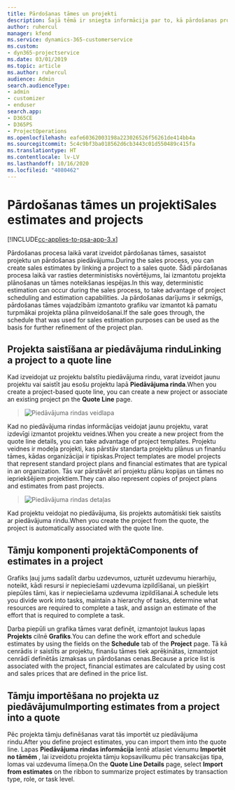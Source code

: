 ```yaml
---
title: Pārdošanas tāmes un projekti
description: Šajā tēmā ir sniegta informācija par to, kā pārdošanas procesā izdevīgi izmantot plānošanu un tāmes.
author: ruhercul
manager: kfend
ms.service: dynamics-365-customerservice
ms.custom:
- dyn365-projectservice
ms.date: 03/01/2019
ms.topic: article
ms.author: ruhercul
audience: Admin
search.audienceType:
- admin
- customizer
- enduser
search.app:
- D365CE
- D365PS
- ProjectOperations
ms.openlocfilehash: eafe60362003198a223026526f56261de414bb4a
ms.sourcegitcommit: 5c4c9bf3ba018562d6cb3443c01d550489c415fa
ms.translationtype: HT
ms.contentlocale: lv-LV
ms.lasthandoff: 10/16/2020
ms.locfileid: "4080462"
---
```

# <a name="sales-estimates-and-projects"></a><span data-ttu-id="f5c02-103">Pārdošanas tāmes un projekti</span><span class="sxs-lookup"><span data-stu-id="f5c02-103">Sales estimates and projects</span></span>

[!INCLUDE[cc-applies-to-psa-app-3.x](../includes/cc-applies-to-psa-app-3x.md)]

<span data-ttu-id="f5c02-104">Pārdošanas procesa laikā varat izveidot pārdošanas tāmes, sasaistot projektu un pārdošanas piedāvājumu.</span><span class="sxs-lookup"><span data-stu-id="f5c02-104">During the sales process, you can create sales estimates by linking a project to a sales quote.</span></span> <span data-ttu-id="f5c02-105">Šādi pārdošanas procesa laikā var rasties deterministisks novērtējums, lai izmantotu projekta plānošanas un tāmes noteikšanas iespējas.</span><span class="sxs-lookup"><span data-stu-id="f5c02-105">In this way, deterministic estimation can occur during the sales process, to take advantage of project scheduling and estimation capabilities.</span></span> <span data-ttu-id="f5c02-106">Ja pārdošanas darījums ir sekmīgs, pārdošanas tāmes vajadzībām izmantoto grafiku var izmantot kā pamatu turpmākai projekta plāna pilnveidošanai.</span><span class="sxs-lookup"><span data-stu-id="f5c02-106">If the sale goes through, the schedule that was used for sales estimation purposes can be used as the basis for further refinement of the project plan.</span></span>

## <a name="linking-a-project-to-a-quote-line"></a><span data-ttu-id="f5c02-107">Projekta saistīšana ar piedāvājuma rindu</span><span class="sxs-lookup"><span data-stu-id="f5c02-107">Linking a project to a quote line</span></span>

<span data-ttu-id="f5c02-108">Kad izveidojat uz projektu balstītu piedāvājuma rindu, varat izveidot jaunu projektu vai saistīt jau esošu projektu lapā **Piedāvājuma rinda**.</span><span class="sxs-lookup"><span data-stu-id="f5c02-108">When you create a project-based quote line, you can create a new project or associate an existing project pn the **Quote Line** page.</span></span> 

> ![Piedāvājuma rindas veidlapa](media/project-8.png)
 
<span data-ttu-id="f5c02-110">Kad no piedāvājuma rindas informācijas veidojat jaunu projektu, varat izdevīgi izmantot projektu veidnes.</span><span class="sxs-lookup"><span data-stu-id="f5c02-110">When you create a new project from the quote line details, you can take advantage of project templates.</span></span> <span data-ttu-id="f5c02-111">Projektu veidnes ir modeļa projekti, kas pārstāv standarta projektu plānus un finanšu tāmes, kādas organizācijai ir tipiskas.</span><span class="sxs-lookup"><span data-stu-id="f5c02-111">Project templates are model projects that represent standard project plans and financial estimates that are typical in an organization.</span></span> <span data-ttu-id="f5c02-112">Tās var pārstāvēt arī projektu plānu kopijas un tāmes no iepriekšējiem projektiem.</span><span class="sxs-lookup"><span data-stu-id="f5c02-112">They can also represent copies of project plans and estimates from past projects.</span></span>

> ![Piedāvājuma rindas detaļas](media/project-9.png)
  
<span data-ttu-id="f5c02-114">Kad projektu veidojat no piedāvājuma, šis projekts automātiski tiek saistīts ar piedāvājuma rindu.</span><span class="sxs-lookup"><span data-stu-id="f5c02-114">When you create the project from the quote, the project is automatically associated with the quote line.</span></span>

## <a name="components-of-estimates-in-a-project"></a><span data-ttu-id="f5c02-115">Tāmju komponenti projektā</span><span class="sxs-lookup"><span data-stu-id="f5c02-115">Components of estimates in a project</span></span>

<span data-ttu-id="f5c02-116">Grafiks ļauj jums sadalīt darbu uzdevumos, uzturēt uzdevumu hierarhiju, noteikt, kādi resursi ir nepieciešami uzdevuma izpildīšanai, un piešķirt piepūles tāmi, kas ir nepieciešama uzdevuma izpildīšanai.</span><span class="sxs-lookup"><span data-stu-id="f5c02-116">A schedule lets you divide work into tasks, maintain a hierarchy of tasks, determine what resources are required to complete a task, and assign an estimate of the effort that is required to complete a task.</span></span>

<span data-ttu-id="f5c02-117">Darba piepūli un grafika tāmes varat definēt, izmantojot laukus lapas **Projekts** cilnē **Grafiks**.</span><span class="sxs-lookup"><span data-stu-id="f5c02-117">You can define the work effort and schedule estimates by using the fields on the **Schedule** tab of the **Project** page.</span></span> <span data-ttu-id="f5c02-118">Tā kā cenrādis ir saistīts ar projektu, finanšu tāmes tiek aprēķinātas, izmantojot cenrādī definētās izmaksas un pārdošanas cenas.</span><span class="sxs-lookup"><span data-stu-id="f5c02-118">Because a price list is associated with the project, financial estimates are calculated by using cost and sales prices that are defined in the price list.</span></span>

## <a name="importing-estimates-from-a-project-into-a-quote"></a><span data-ttu-id="f5c02-119">Tāmju importēšana no projekta uz piedāvājumu</span><span class="sxs-lookup"><span data-stu-id="f5c02-119">Importing estimates from a project into a quote</span></span>

<span data-ttu-id="f5c02-120">Pēc projekta tāmju definēšanas varat tās importēt uz piedāvājuma rindu.</span><span class="sxs-lookup"><span data-stu-id="f5c02-120">After you define project estimates, you can import them into the quote line.</span></span> <span data-ttu-id="f5c02-121">Lapas **Piedāvājuma rindas informācija** lentē atlasiet vienumu **Importēt no tāmēm** , lai izveidotu projekta tāmju kopsavilkumu pēc transakcijas tipa, lomas vai uzdevuma līmeņa.</span><span class="sxs-lookup"><span data-stu-id="f5c02-121">On the **Quote Line Details** page, select **Import from estimates** on the ribbon to summarize project estimates by transaction type, role, or task level.</span></span>
